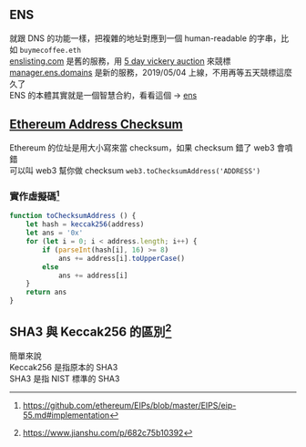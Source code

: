 ## ENS

就跟 DNS 的功能一樣，把複雜的地址對應到一個 human-readable 的字串，比如 `buymecoffee.eth`  
[enslisting.com](https://enslisting.com/) 是舊的服務，用 [5 day vickery auction](https://medium.com/the-ethereum-name-service/a-beginners-guide-to-buying-an-ens-domain-3ccac2bdc770) 來競標  
[manager.ens.domains](https://manager.ens.domains/) 是新的服務，2019/05/04 上線，不用再等五天競標這麼久了  
ENS 的本體其實就是一個智慧合約，看看這個 → [ens](https://github.com/ensdomains/ens)  

## [Ethereum Address Checksum](https://ethsum.netlify.com/)

Ethereum 的位址是用大小寫來當 checksum，如果 checksum 錯了 web3 會噴錯  
可以叫 web3 幫你做 checksum `web3.toChecksumAddress('ADDRESS')`

### 實作虛擬碼[^1]

```javascript
function toChecksumAddress () {
    let hash = keccak256(address)
    let ans = '0x'
    for (let i = 0; i < address.length; i++) {
        if (parseInt(hash[i], 16) >= 8)
            ans += address[i].toUpperCase()
        else
            ans += address[i]
    }
    return ans
}
```

## SHA3 與 Keccak256 的區別[^2]

簡單來說  
Keccak256 是指原本的 SHA3  
SHA3 是指 NIST 標準的 SHA3

[^1]:
    https://github.com/ethereum/EIPs/blob/master/EIPS/eip-55.md#implementation
[^2]:
    https://www.jianshu.com/p/682c75b10392
